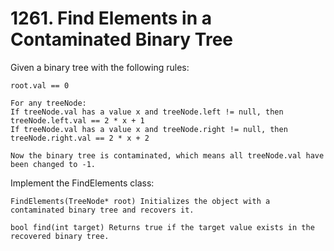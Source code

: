 # 1261. Find Elements in a Contaminated Binary Tree

Given a binary tree with the following rules:

```
root.val == 0

For any treeNode:
If treeNode.val has a value x and treeNode.left != null, then treeNode.left.val == 2 * x + 1
If treeNode.val has a value x and treeNode.right != null, then treeNode.right.val == 2 * x + 2

Now the binary tree is contaminated, which means all treeNode.val have been changed to -1.
```

Implement the FindElements class:

```
FindElements(TreeNode* root) Initializes the object with a contaminated binary tree and recovers it.

bool find(int target) Returns true if the target value exists in the recovered binary tree.
```